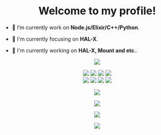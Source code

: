 <h1 align="center">Welcome to my profile!</h1>

- 🌱 I’m currently work on **Node.js/Elixir/C++/Python**.

- 👀 I'm currently focusing on **HAL-X**.

- 📝 I'm currently working on **HAL-X, Mount and etc.**.
<p align="center">
  <img src="https://img.shields.io/badge/doofz-doofz-brightgreen" />
</p>

<p align="center">
  <img src="https://img.shields.io/badge/-JavaScript-black?style=flat-square&logo=javascript" />
  <img src="https://img.shields.io/badge/-Node.js-black?style=flat-square&logo=Node.js" />
  <img src="https://img.shields.io/badge/-Git-black?style=flat-square&logo=git" />
  <img src="https://img.shields.io/badge/-GitHub-black?style=flat-square&logo=github" /> <br>
  <img src="https://img.shields.io/badge/-Python-black?style=flat-square&logo=python" />
  <img src="https://img.shields.io/badge/-Windows-black?style=flat-square&logo=windows" />
  <img src="https://img.shields.io/badge/-VS_Code-black?style=flat-square&logo=visual-studio-code" />
  <img src="https://img.shields.io/badge/-SQLite3-black?style=flat-square&logo=sqlite" />
</p>

<p align="center">
  <a href="https://github.com/doofzoff"><img src="https://github-readme-stats.vercel.app/api?username=SubtitleEdit&bg_color=30,e96443,904e95&title_color=fff&text_color=fff&icon_color=fff&hide_border=true&show_icons=true" /></a>
</p>

<p align="center">
  <a href="https://github.com/doofzoff"><img src="https://github-readme-stats.vercel.app/api/top-langs?username=SubtitleEdit&bg_color=30,e96443,904e95&title_color=fff&text_color=fff&hide_border=true&show_icons=true&layout=compact" /></a>
</p>

<p align="center">
  <a href="https://github.com/ryo-ma/github-profile-trophy"><img src="https://github-profile-trophy.vercel.app/?username=SubtitleEdit&theme=onedark" /></a>
</p>

<p align="center">
   <img src="https://github-readme-streak-stats.herokuapp.com/?user=SubtitleEdit" />
</p>
